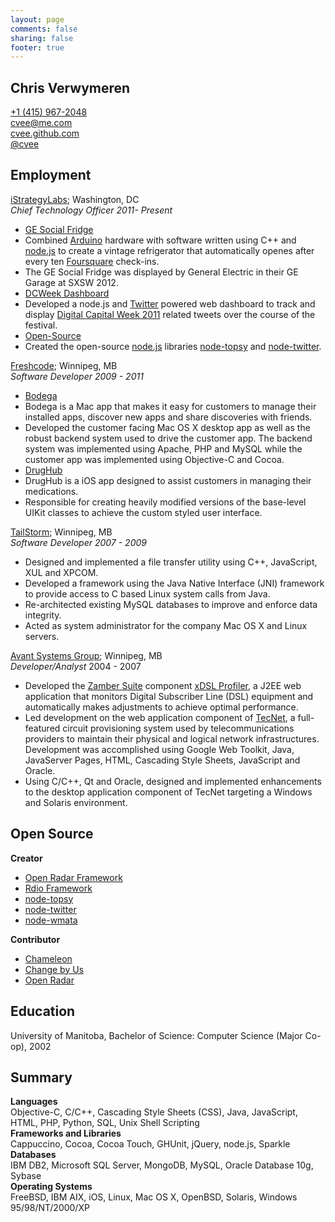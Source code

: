 ```yaml
---
layout: page
comments: false
sharing: false
footer: true
---
```


## Chris Verwymeren

[+1 (415) 967-2048](tel:14159672048)  
[cvee@me.com](mailto:cvee@me.com)  
[cvee.github.com](http://cvee.github.com)  
[@cvee](https://twitter.com/cvee)  

## Employment

[iStrategyLabs](http://istrategylabs.com); Washington, DC  
*Chief Technology Officer 2011- Present*

* [GE Social Fridge](http://www.istrategylabs.com/2012/03/the-ge-social-fridge-opens-at-sxsw-with-10-foursquare-check-ins)
 * Combined [Arduino](http://www.arduino.cc/) hardware with software written using C++ and [node.js](http://nodejs.org) to create a vintage refrigerator that automatically openes after every ten [Foursquare](https://foursquare.com/) check-ins.
 * The GE Social Fridge was displayed by General Electric in their GE Garage at SXSW 2012.
* [DCWeek Dashboard](http://ford.getgrandstand.com/)
 * Developed a node.js and [Twitter](http://twitter.com) powered web dashboard to track and display [Digital Capital Week 2011](http://digitalcapitalweek.org) related tweets over the course of the festival.
* [Open-Source](https://github.com/istrategylabs)
 * Created the open-source [node.js](http://nodejs.org) libraries [node-topsy](https://github.com/iStrategyLabs/node-topsy) and [node-twitter](https://github.com/iStrategyLabs/node-twitter).

[Freshcode](http://madefresh.ca); Winnipeg, MB  
*Software Developer 2009 - 2011*

* [Bodega](http://appbodega.com/)
 * Bodega is a Mac app that makes it easy for customers to manage their installed apps, discover new apps and share discoveries with friends.
 * Developed the customer facing Mac OS X desktop app as well as the robust backend system used to drive the customer app. The backend system was implemented using Apache, PHP and MySQL while the customer app was implemented using Objective-C and Cocoa.
* [DrugHub](http://itunes.apple.com/ca/app/drughub-medicine-cabinet-in/id421028414?mt=8)
 * DrugHub is a iOS app designed to assist customers in managing their medications.
 * Responsible for creating heavily modified versions of the base-level UIKit classes to achieve the custom styled user interface.

[TailStorm](http://tailstorm.com/); Winnipeg, MB  
*Software Developer 2007 - 2009*

* Designed and implemented a file transfer utility using C++, JavaScript, XUL and XPCOM.
* Developed a framework using the Java Native Interface (JNI) framework to provide access to C based Linux system calls from Java.
* Re-architected existing MySQL databases to improve and enforce data integrity.
* Acted as system administrator for the company Mac OS X and Linux servers.

[Avant Systems Group](http://avant.ca); Winnipeg, MB  
*Developer/Analyst* 2004 - 2007

* Developed the [Zamber Suite](http://avant.ca/solutions_zamber.html) component [xDSL Profiler](http://avant.ca/profiler_description.html), a J2EE web application that monitors Digital Subscriber Line (DSL) equipment and automatically makes adjustments to achieve optimal performance.
* Led development on the web application component of [TecNet](http://avant.ca/solutions_tecnet.html), a full-featured circuit provisioning system used by telecommunications providers to maintain their physical and logical network infrastructures. Development was accomplished using Google Web Toolkit, Java, JavaServer Pages, HTML, Cascading Style Sheets, JavaScript and Oracle.
* Using C/C++, Qt and Oracle, designed and implemented enhancements to the desktop application component of TecNet targeting a Windows and Solaris environment.

## Open Source

**Creator**

* [Open Radar Framework](https://github.com/cvee/OpenRadarFramework)
* [Rdio Framework](https://github.com/cvee/rdio-framework)
* [node-topsy](https://github.com/iStrategyLabs/node-topsy)
* [node-twitter](https://github.com/iStrategyLabs/node-twitter)
* [node-wmata](https://github.com/cvee/node-wmata)

**Contributor**

* [Chameleon](https://github.com/BigZaphod/Chameleon)
* [Change by Us](https://github.com/localprojects/Change-By-Us)
* [Open Radar](https://github.com/timburks/openradar)

## Education

University of Manitoba, Bachelor of Science: Computer Science (Major Co-op), 2002

## Summary

**Languages**  
Objective-C, C/C++, Cascading Style Sheets (CSS), Java, JavaScript, HTML, PHP, Python, SQL, Unix Shell Scripting    
**Frameworks and Libraries**  
Cappuccino, Cocoa, Cocoa Touch, GHUnit, jQuery, node.js, Sparkle  
**Databases**  
IBM DB2, Microsoft SQL Server, MongoDB, MySQL, Oracle Database 10g, Sybase  
**Operating Systems**  
FreeBSD, IBM AIX, iOS, Linux, Mac OS X, OpenBSD, Solaris, Windows 95/98/NT/2000/XP  
